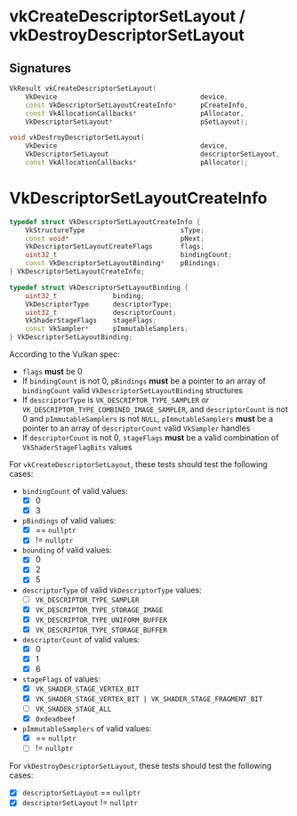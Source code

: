 # vkCreateDescriptorSetLayout / vkDestroyDescriptorSetLayout

## Signatures
```c++
VkResult vkCreateDescriptorSetLayout(
    VkDevice                                    device,
    const VkDescriptorSetLayoutCreateInfo*      pCreateInfo,
    const VkAllocationCallbacks*                pAllocator,
    VkDescriptorSetLayout*                      pSetLayout);

void vkDestroyDescriptorSetLayout(
    VkDevice                                    device,
    VkDescriptorSetLayout                       descriptorSetLayout,
    const VkAllocationCallbacks*                pAllocator);
```

# VkDescriptorSetLayoutCreateInfo
```c++
typedef struct VkDescriptorSetLayoutCreateInfo {
    VkStructureType                        sType;
    const void*                            pNext;
    VkDescriptorSetLayoutCreateFlags       flags;
    uint32_t                               bindingCount;
    const VkDescriptorSetLayoutBinding*    pBindings;
} VkDescriptorSetLayoutCreateInfo;

typedef struct VkDescriptorSetLayoutBinding {
    uint32_t              binding;
    VkDescriptorType      descriptorType;
    uint32_t              descriptorCount;
    VkShaderStageFlags    stageFlags;
    const VkSampler*      pImmutableSamplers;
} VkDescriptorSetLayoutBinding;
```

According to the Vulkan spec:
- `flags` **must** be 0
- If `bindingCount` is not 0, `pBindings` **must** be a pointer to an array of
  `bindingCount` valid `VkDescriptorSetLayoutBinding` structures
- If `descriptorType` is `VK_DESCRIPTOR_TYPE_SAMPLER` or
  `VK_DESCRIPTOR_TYPE_COMBINED_IMAGE_SAMPLER`, and `descriptorCount` is not 0
  and `pImmutableSamplers` is not `NULL`, `pImmutableSamplers` **must** be a
  pointer to an array of `descriptorCount` valid `VkSampler` handles
- If `descriptorCount` is not 0, `stageFlags` **must** be a valid combination of
  `VkShaderStageFlagBits` values

For `vkCreateDescriptorSetLayout`, these tests should test the following cases:
- `bindingCount` of valid values:
  - [x] 0
  - [x] 3
- `pBindings` of valid values:
  - [x] == `nullptr`
  - [x] != `nullptr`
- `bounding` of valid values:
  - [x] 0
  - [x] 2
  - [x] 5
- `descriptorType` of valid `VkDescriptorType` values:
  - [ ] `VK_DESCRIPTOR_TYPE_SAMPLER`
  - [x] `VK_DESCRIPTOR_TYPE_STORAGE_IMAGE`
  - [x] `VK_DESCRIPTOR_TYPE_UNIFORM_BUFFER`
  - [x] `VK_DESCRIPTOR_TYPE_STORAGE_BUFFER`
- `descriptorCount` of valid values:
  - [x] 0
  - [x] 1
  - [x] 6
- `stageFlags` of values:
  - [x] `VK_SHADER_STAGE_VERTEX_BIT`
  - [x] `VK_SHADER_STAGE_VERTEX_BIT | VK_SHADER_STAGE_FRAGMENT_BIT`
  - [ ] `VK_SHADER_STAGE_ALL`
  - [x] `0xdeadbeef`
- `pImmutableSamplers` of valid values:
  - [x] == `nullptr`
  - [ ] != `nullptr`

For `vkDestroyDescriptorSetLayout`, these tests should test the following cases:
- [x] `descriptorSetLayout` == `nullptr`
- [x] `descriptorSetLayout` != `nullptr`
